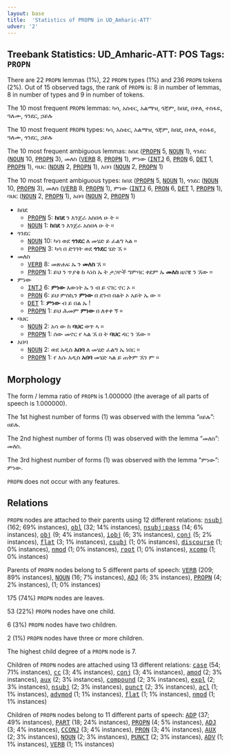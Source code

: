 ```yaml
---
layout: base
title:  'Statistics of PROPN in UD_Amharic-ATT'
udver: '2'
---
```


## Treebank Statistics: UD_Amharic-ATT: POS Tags: `PROPN`

There are 22 `PROPN` lemmas (1%), 22 `PROPN` types (1%) and 236 `PROPN` tokens (2%).
Out of 15 observed tags, the rank of `PROPN` is: 8 in number of lemmas, 8 in number of types and 9 in number of tokens.

The 10 most frequent `PROPN` lemmas: ካሳ, አስቴር, አልማዝ, ጎጃም, ከበደ, በቀለ, ተስፋዬ, ዓለሙ, ጎንደር, ኃይሉ

The 10 most frequent `PROPN` types:  ካሳ, አስቴር, አልማዝ, ጎጃም, ከበደ, በቀለ, ተስፋዬ, ዓለሙ, ጎንደር, ኃይሉ

The 10 most frequent ambiguous lemmas: ከበደ (<tt><a href="am_att-pos-PROPN.html">PROPN</a></tt> 5, <tt><a href="am_att-pos-NOUN.html">NOUN</a></tt> 1), ጎንደር (<tt><a href="am_att-pos-NOUN.html">NOUN</a></tt> 10, <tt><a href="am_att-pos-PROPN.html">PROPN</a></tt> 3), መለስ (<tt><a href="am_att-pos-VERB.html">VERB</a></tt> 8, <tt><a href="am_att-pos-PROPN.html">PROPN</a></tt> 1), ምነው (<tt><a href="am_att-pos-INTJ.html">INTJ</a></tt> 6, <tt><a href="am_att-pos-PRON.html">PRON</a></tt> 6, <tt><a href="am_att-pos-DET.html">DET</a></tt> 1, <tt><a href="am_att-pos-PROPN.html">PROPN</a></tt> 1), ባህር (<tt><a href="am_att-pos-NOUN.html">NOUN</a></tt> 2, <tt><a href="am_att-pos-PROPN.html">PROPN</a></tt> 1), አበባ (<tt><a href="am_att-pos-NOUN.html">NOUN</a></tt> 2, <tt><a href="am_att-pos-PROPN.html">PROPN</a></tt> 1)

The 10 most frequent ambiguous types:  ከበደ (<tt><a href="am_att-pos-PROPN.html">PROPN</a></tt> 5, <tt><a href="am_att-pos-NOUN.html">NOUN</a></tt> 1), ጎንደር (<tt><a href="am_att-pos-NOUN.html">NOUN</a></tt> 10, <tt><a href="am_att-pos-PROPN.html">PROPN</a></tt> 3), መለስ (<tt><a href="am_att-pos-VERB.html">VERB</a></tt> 8, <tt><a href="am_att-pos-PROPN.html">PROPN</a></tt> 1), ምነው (<tt><a href="am_att-pos-INTJ.html">INTJ</a></tt> 6, <tt><a href="am_att-pos-PRON.html">PRON</a></tt> 6, <tt><a href="am_att-pos-DET.html">DET</a></tt> 1, <tt><a href="am_att-pos-PROPN.html">PROPN</a></tt> 1), ባህር (<tt><a href="am_att-pos-NOUN.html">NOUN</a></tt> 2, <tt><a href="am_att-pos-PROPN.html">PROPN</a></tt> 1), አበባ (<tt><a href="am_att-pos-NOUN.html">NOUN</a></tt> 2, <tt><a href="am_att-pos-PROPN.html">PROPN</a></tt> 1)


* ከበደ
  * <tt><a href="am_att-pos-PROPN.html">PROPN</a></tt> 5: <b>ከበደ</b> ን እንጀራ አስበላ ሁ ት ።
  * <tt><a href="am_att-pos-NOUN.html">NOUN</a></tt> 1: <b>ከበደ</b> ን እንጀራ አስበላ ሁ ት ።
* ጎንደር
  * <tt><a href="am_att-pos-NOUN.html">NOUN</a></tt> 10: ካሳ ወደ <b>ጎንደር</b> ለ መሄድ ይ ፈልግ ኣል ።
  * <tt><a href="am_att-pos-PROPN.html">PROPN</a></tt> 3: ካሳ በ ድንገት ወደ <b>ጎንደር</b> ሄድ ኧ ።
* መለስ
  * <tt><a href="am_att-pos-VERB.html">VERB</a></tt> 8: መጽሐፍ ኡ ን <b>መለስ</b> ኧ ።
  * <tt><a href="am_att-pos-PROPN.html">PROPN</a></tt> 1: ይህ ን ጥያቄ ከ ኣነስ ኡ ት ታጋዮች ግምባር ቀደም ኡ <b>መለስ</b> ዜናዊ ን ኧው ።
* ምነው
  * <tt><a href="am_att-pos-INTJ.html">INTJ</a></tt> 6: <b>ምነው</b> እውነት ኡ ን ብ ይ ናገር ኖር ኦ ።
  * <tt><a href="am_att-pos-PRON.html">PRON</a></tt> 6: ይህ ምስኪን <b>ምነው</b> በ ደንብ በልት ኦ አይት ኤ ው ።
  * <tt><a href="am_att-pos-DET.html">DET</a></tt> 1: <b>ምነው</b> ብ ይ በል ኡ !
  * <tt><a href="am_att-pos-PROPN.html">PROPN</a></tt> 1: ይህ ሕመም <b>ምነው</b> በ ለቀቀ ኝ ።
* ባህር
  * <tt><a href="am_att-pos-NOUN.html">NOUN</a></tt> 2: አሳ ው ከ <b>ባህር</b> ወጥ ኣ ።
  * <tt><a href="am_att-pos-PROPN.html">PROPN</a></tt> 1: ሰው መኖር የ ኣል ኧ በ ት <b>ባህር</b> ዳር ን ኧው ።
* አበባ
  * <tt><a href="am_att-pos-NOUN.html">NOUN</a></tt> 2: ወደ አዲስ <b>አበባ</b> ለ መሄድ ፈልግ ኤ ነበር ።
  * <tt><a href="am_att-pos-PROPN.html">PROPN</a></tt> 1: የ እሱ አዲስ <b>አበባ</b> መሄድ ኣል ይ ጠቅም ኧን ም ።

## Morphology

The form / lemma ratio of `PROPN` is 1.000000 (the average of all parts of speech is 1.000000).

The 1st highest number of forms (1) was observed with the lemma “ሀይሉ”: ሀይሉ.

The 2nd highest number of forms (1) was observed with the lemma “መለስ”: መለስ.

The 3rd highest number of forms (1) was observed with the lemma “ምነው”: ምነው.

`PROPN` does not occur with any features.


## Relations

`PROPN` nodes are attached to their parents using 12 different relations: <tt><a href="am_att-dep-nsubj.html">nsubj</a></tt> (162; 69% instances), <tt><a href="am_att-dep-obl.html">obl</a></tt> (32; 14% instances), <tt><a href="am_att-dep-nsubj-pass.html">nsubj:pass</a></tt> (14; 6% instances), <tt><a href="am_att-dep-obj.html">obj</a></tt> (9; 4% instances), <tt><a href="am_att-dep-iobj.html">iobj</a></tt> (6; 3% instances), <tt><a href="am_att-dep-conj.html">conj</a></tt> (5; 2% instances), <tt><a href="am_att-dep-flat.html">flat</a></tt> (3; 1% instances), <tt><a href="am_att-dep-csubj.html">csubj</a></tt> (1; 0% instances), <tt><a href="am_att-dep-discourse.html">discourse</a></tt> (1; 0% instances), <tt><a href="am_att-dep-nmod.html">nmod</a></tt> (1; 0% instances), <tt><a href="am_att-dep-root.html">root</a></tt> (1; 0% instances), <tt><a href="am_att-dep-xcomp.html">xcomp</a></tt> (1; 0% instances)

Parents of `PROPN` nodes belong to 5 different parts of speech: <tt><a href="am_att-pos-VERB.html">VERB</a></tt> (209; 89% instances), <tt><a href="am_att-pos-NOUN.html">NOUN</a></tt> (16; 7% instances), <tt><a href="am_att-pos-ADJ.html">ADJ</a></tt> (6; 3% instances), <tt><a href="am_att-pos-PROPN.html">PROPN</a></tt> (4; 2% instances),  (1; 0% instances)

175 (74%) `PROPN` nodes are leaves.

53 (22%) `PROPN` nodes have one child.

6 (3%) `PROPN` nodes have two children.

2 (1%) `PROPN` nodes have three or more children.

The highest child degree of a `PROPN` node is 7.

Children of `PROPN` nodes are attached using 13 different relations: <tt><a href="am_att-dep-case.html">case</a></tt> (54; 71% instances), <tt><a href="am_att-dep-cc.html">cc</a></tt> (3; 4% instances), <tt><a href="am_att-dep-conj.html">conj</a></tt> (3; 4% instances), <tt><a href="am_att-dep-amod.html">amod</a></tt> (2; 3% instances), <tt><a href="am_att-dep-aux.html">aux</a></tt> (2; 3% instances), <tt><a href="am_att-dep-compound.html">compound</a></tt> (2; 3% instances), <tt><a href="am_att-dep-expl.html">expl</a></tt> (2; 3% instances), <tt><a href="am_att-dep-nsubj.html">nsubj</a></tt> (2; 3% instances), <tt><a href="am_att-dep-punct.html">punct</a></tt> (2; 3% instances), <tt><a href="am_att-dep-acl.html">acl</a></tt> (1; 1% instances), <tt><a href="am_att-dep-advmod.html">advmod</a></tt> (1; 1% instances), <tt><a href="am_att-dep-flat.html">flat</a></tt> (1; 1% instances), <tt><a href="am_att-dep-nmod.html">nmod</a></tt> (1; 1% instances)

Children of `PROPN` nodes belong to 11 different parts of speech: <tt><a href="am_att-pos-ADP.html">ADP</a></tt> (37; 49% instances), <tt><a href="am_att-pos-PART.html">PART</a></tt> (18; 24% instances), <tt><a href="am_att-pos-PROPN.html">PROPN</a></tt> (4; 5% instances), <tt><a href="am_att-pos-ADJ.html">ADJ</a></tt> (3; 4% instances), <tt><a href="am_att-pos-CCONJ.html">CCONJ</a></tt> (3; 4% instances), <tt><a href="am_att-pos-PRON.html">PRON</a></tt> (3; 4% instances), <tt><a href="am_att-pos-AUX.html">AUX</a></tt> (2; 3% instances), <tt><a href="am_att-pos-NOUN.html">NOUN</a></tt> (2; 3% instances), <tt><a href="am_att-pos-PUNCT.html">PUNCT</a></tt> (2; 3% instances), <tt><a href="am_att-pos-ADV.html">ADV</a></tt> (1; 1% instances), <tt><a href="am_att-pos-VERB.html">VERB</a></tt> (1; 1% instances)


